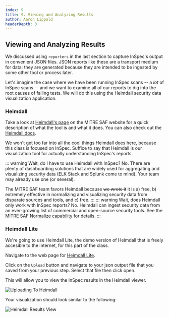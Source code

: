 ```yaml
---
index: 9
title: 9. Viewing and Analyzing Results
author: Aaron Lippold
headerDepth: 3
---
```


## Viewing and Analyzing Results

We discussed using `reporters` in the last section to capture InSpec's output in convenient JSON files. JSON reports like these are a transport medium for data; they are generated because they are intended to be ingested by some other tool or process later.

Let's imagine the case where we have been running InSpec scans -- a *lot* of InSpec scans -- and we want to examine all of our reports to dig into the root causes of failing tests. We will do this using the Heimdall security data visualization application.

### Heimdall

Take a look at [Heimdall's page](https://saf.mitre.org/apps/heimdall) on the MITRE SAF website for a quick description of what the tool is and what it does. You can also check out the [Heimdall docs]().

We won't get too far into all the cool things Heimdall does here, because this class is focused on InSpec. Suffice to say that Heimdall is our visualization tool for actually understanding InSpec's reports.

::: warning Wait, do I have to use Heimdall with InSpec?
No. There are plenty of dashboarding solutions that are widely used for aggregating and visualizing security data (ELK Stack and Splunk come to mind). Your team may already use one (or several).

The MITRE SAF team favors Heimdall because ~~we wrote it~~ it is a) free, b) extremely effective in normalizing and visualizing security data from disparate sources and tools, and c) free.
:::
::: warning Wait, does Heimdall only work with InSpec reports?
No. Heimdall can ingest security data from an ever-growing list of commercial and open-source security tools. See the MITRE SAF [Normalize capability](https://saf.mitre.org/framework/normalize) for details.
:::

###  Heimdall Lite

We're going to use Heimdall Lite, the demo version of Heimdall that is freely accesible to the internet, for this part of the class.

Navigate to the web page for [Heimdall Lite](https://heimdall-lite.mitre.org/).

Click on the `Upload` button and navigate to your json output file that you saved from your previous step. Select that file then click open.

This will allow you to view the InSpec results in the Heimdall viewer.

![Uploading To Heimdall](../../assets/img/Heimdall_Load.png)

Your visualization should look similar to the following:

![Heimdall Results View](../../assets/img/Heimdall_Results.png)